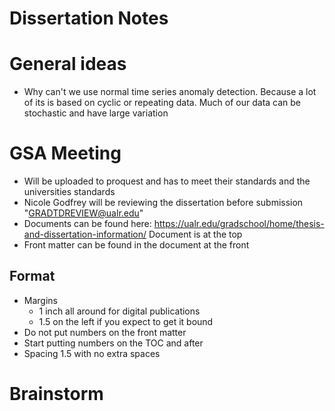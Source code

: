 # Dissertation Notes

# General ideas
* Why can't we use normal time series anomaly detection.  Because a lot of its is based on cyclic or repeating data.  Much of our data can be stochastic and have large variation<F3><F3>

# GSA Meeting
* Will be uploaded to proquest and has to meet their standards and the universities standards
* Nicole Godfrey will be reviewing the dissertation before submission "GRADTDREVIEW@ualr.edu"
* Documents can be found here: https://ualr.edu/gradschool/home/thesis-and-dissertation-information/ Document is at the top
* Front matter can be found in the document at the front

## Format
* Margins
    * 1 inch all around for digital publications
    * 1.5 on the left if you expect to get it bound
* Do not put numbers on the front matter
* Start putting numbers on the TOC and after
* Spacing 1.5 with no extra spaces


# Brainstorm


